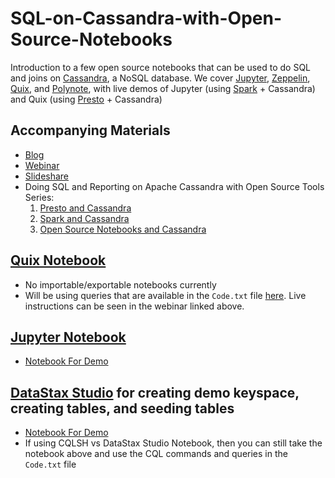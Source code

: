 # SQL-on-Cassandra-with-Open-Source-Notebooks

Introduction to a few open source notebooks that can be used to do SQL and joins on [Cassandra](https://cassandra.apache.org/), a NoSQL database. We cover [Jupyter](https://jupyter.org/), [Zeppelin](https://zeppelin.apache.org/), [Quix](https://github.com/wix/quix), and [Polynote](https://polynote.org/), with live demos of Jupyter (using [Spark](https://spark.apache.org/) + Cassandra) and Quix (using [Presto](https://prestodb.io/) + Cassandra)

## Accompanying Materials
- [Blog]()
- [Webinar]()
- [Slideshare]()
- Doing SQL and Reporting on Apache Cassandra with Open Source Tools Series:
  1. [Presto and Cassandra](https://blog.anant.us/presto-and-cassandra/)
  2. [Spark and Cassandra](https://blog.anant.us/spark-and-cassandra-sql-on-cassandra/)
  3. [Open Source Notebooks and Cassandra]()

## [Quix Notebook](https://github.com/wix/quix)
- No importable/exportable notebooks currently
- Will be using queries that are available in the `Code.txt` file [here](https://drive.google.com/file/d/1FMxHAOeDaRhn4jvmQV4JNgNz7POp4L6j/view). Live instructions can be seen in the webinar linked above.


## [Jupyter Notebook](https://jupyter.org/)
- [Notebook For Demo](https://github.com/adp8ke/SQL-on-Cassandra-with-Open-Source-Notebooks/blob/master/Spark%20%2B%20Cassandra%20%2B%20Jupyter%20Notebook%20-%20Doing%20SQL%20on%20Cassandra%20with%20Jupyter.ipynb)

## [DataStax Studio](https://www.datastax.com/dev/datastax-studio) for creating demo keyspace, creating tables, and seeding tables
- [Notebook For Demo](https://drive.google.com/file/d/1FMxHAOeDaRhn4jvmQV4JNgNz7POp4L6j/view)
- If using CQLSH vs DataStax Studio Notebook, then you can still take the notebook above and use the CQL commands and queries in the `Code.txt` file
